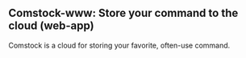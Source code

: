 ## Comstock-www: Store your command to the cloud (web-app)

Comstock is a cloud for storing your favorite, often-use command.
